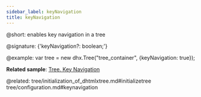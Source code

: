 ```yaml
---
sidebar_label: keyNavigation
title: keyNavigation
---          
```


@short: enables key navigation in a tree

@signature: {'keyNavigation?: boolean;'}

@example: 
var tree = new dhx.Tree("tree_container", {keyNavigation: true});

**Related sample**: [Tree. Key Navigation](https://snippet.dhtmlx.com/icql8fwq)

@related: tree/initialization_of_dhtmlxtree.md#initializetree
tree/configuration.md#keynavigation
